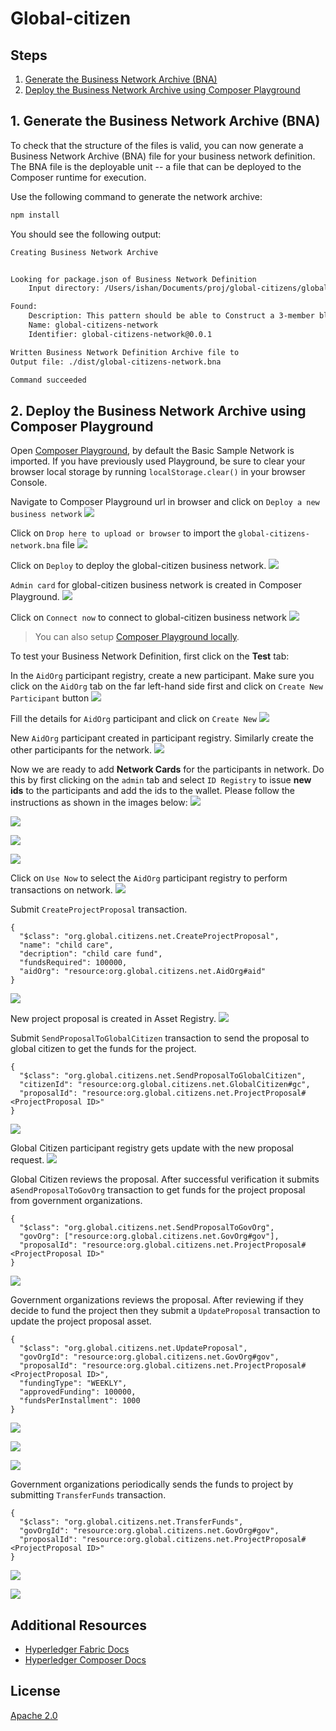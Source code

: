 # Global-citizen

## Steps
1. [Generate the Business Network Archive (BNA)](#1-generate-the-business-network-archive-bna)
2. [Deploy the Business Network Archive using Composer Playground](#2-deploy-the-business-network-archive-using-composer-playground)


## 1. Generate the Business Network Archive (BNA)

To check that the structure of the files is valid, you can now generate a Business Network Archive (BNA) file for your business network definition. The BNA file is the deployable unit -- a file that can be deployed to the Composer runtime for execution.

Use the following command to generate the network archive:
```bash
npm install
```
You should see the following output:
```bash
Creating Business Network Archive


Looking for package.json of Business Network Definition
	Input directory: /Users/ishan/Documents/proj/global-citizens/global-citizens-network/global-citizen

Found:
	Description: This pattern should be able to Construct a 3-member blockchain application using the IBM Blockchain Platform, consisting of the following entities: an organization representing a government entity, an organization representing an NGO focused on the provision of aid, and an organization representing Global Citizen.
	Name: global-citizens-network
	Identifier: global-citizens-network@0.0.1

Written Business Network Definition Archive file to
Output file: ./dist/global-citizens-network.bna

Command succeeded
```

## 2. Deploy the Business Network Archive using Composer Playground
Open [Composer Playground](http://composer-playground.mybluemix.net/), by default the Basic Sample Network is imported.
If you have previously used Playground, be sure to clear your browser local storage by running `localStorage.clear()` in your browser Console.

Navigate to Composer Playground url in browser and click on `Deploy a new business network`
![](images/1.png)

Click on `Drop here to upload or browser` to import the `global-citizens-network.bna` file
![](images/2.png)

Click on `Deploy` to deploy the global-citizen business network.
![](images/3.png)

`Admin card` for global-citizen business network is created in Composer Playground.
![](images/4.png)

Click on `Connect now` to connect to global-citizen business network
![](images/5.png)

>You can also setup [Composer Playground locally](https://hyperledger.github.io/composer/installing/using-playground-locally.html).

To test your Business Network Definition, first click on the **Test** tab:

In the `AidOrg` participant registry, create a new participant. Make sure you click on the `AidOrg` tab on the far left-hand side first and click on `Create New Participant` button
![](images/6.png)

Fill the details for `AidOrg` participant and click on `Create New`
![](images/7.png)

New `AidOrg` participant created in participant registry. Similarly create the other participants for the network.
![](images/8.png)

Now we are ready to add **Network Cards** for the participants in network. Do this by first clicking on the `admin` tab and select `ID Registry` to issue **new ids** to the participants and add the ids to the wallet.
Please follow the instructions as shown in the images below:
![](images/9.png)

![](images/10.png)

![](images/11.png)

![](images/12.png)

Click on `Use Now` to select the `AidOrg` participant registry to perform transactions on network.
![](images/13.png)

Submit `CreateProjectProposal` transaction.
```
{
  "$class": "org.global.citizens.net.CreateProjectProposal",
  "name": "child care",
  "decription": "child care fund",
  "fundsRequired": 100000,
  "aidOrg": "resource:org.global.citizens.net.AidOrg#aid"
}
```
![](images/14.png)

New project proposal is created in Asset Registry.
![](images/15.png)

Submit `SendProposalToGlobalCitizen` transaction to send the proposal to global citizen to get the funds for the project.
```
{
  "$class": "org.global.citizens.net.SendProposalToGlobalCitizen",
  "citizenId": "resource:org.global.citizens.net.GlobalCitizen#gc",
  "proposalId": "resource:org.global.citizens.net.ProjectProposal#<ProjectProposal ID>"
}
```
![](images/16.png)

Global Citizen participant registry gets update with the new proposal request.
![](images/17.png)

Global Citizen reviews the proposal. After successful verification it submits a`SendProposalToGovOrg` transaction to get funds for the project proposal from government organizations.
```
{
  "$class": "org.global.citizens.net.SendProposalToGovOrg",
  "govOrg": ["resource:org.global.citizens.net.GovOrg#gov"],
  "proposalId": "resource:org.global.citizens.net.ProjectProposal#<ProjectProposal ID>"
}
```
![](images/19.png)

Government organizations reviews the proposal. After reviewing if they decide to fund the project then they submit a `UpdateProposal` transaction to update the project proposal asset.
```
{
  "$class": "org.global.citizens.net.UpdateProposal",
  "govOrgId": "resource:org.global.citizens.net.GovOrg#gov",
  "proposalId": "resource:org.global.citizens.net.ProjectProposal#<ProjectProposal ID>",
  "fundingType": "WEEKLY",
  "approvedFunding": 100000,
  "fundsPerInstallment": 1000
}
```
![](images/20.png)

![](images/21.png)

![](images/22.png)

Government organizations periodically sends the funds to project by submitting `TransferFunds` transaction.
```
{
  "$class": "org.global.citizens.net.TransferFunds",
  "govOrgId": "resource:org.global.citizens.net.GovOrg#gov",
  "proposalId": "resource:org.global.citizens.net.ProjectProposal#<ProjectProposal ID>"
}
```
![](images/23.png)

![](images/24.png)


## Additional Resources
* [Hyperledger Fabric Docs](http://hyperledger-fabric.readthedocs.io/en/latest/)
* [Hyperledger Composer Docs](https://hyperledger.github.io/composer/introduction/introduction.html)


## License
[Apache 2.0](LICENSE)
